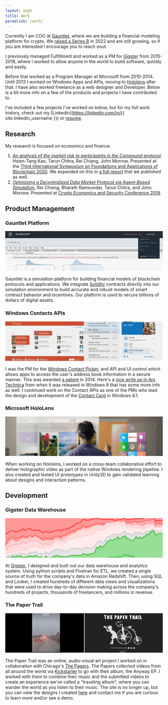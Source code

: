 ```yaml
---
layout: page
title: Work
permalink: /work/
---
```


Currently I am COO at [Gauntlet](https://gauntlet.network), where we are building a financial modeling platform for crypto. We [raised a Series B](https://www.bloomberg.com/news/articles/2022-03-14/ex-d-e-shaw-research-quant-spins-his-crypto-firm-into-unicorn) in 2022 and are still growing, so if you are interested I encourage you to reach oout.

I previously managed Fulfillment and worked as a PM for [Gigster](http://gigster.com) from 2015-2018, where I worked to allow anyone in the world to build software, quickly and easily.

Before that worked as a Program Manager at Microsoft from 2010-2014. Until 2013 I worked on Windows Apps and APIs, moving to  [Hololens](https://www.microsoft.com/microsoft-hololens/en-us) after that. I have also worked freelance as a web designer and Developer. Below is a bit more info on a few of the products and projects I have contributed to.

I've included a few projects I've worked on below, but for my full work history, check out my [LinkedIn](https://linkedin.com/in/{{ site.linkedin_username }}) or [resume](/JohnMorrowResume.pdf).

## Research

My research is focused on economics and finance:

1. [*An analysis of the market risk to participants in the Compound protocol*](https://scfab.github.io/2020/FAB2020_p5.pdf). Hsien-Tang Kao, Tarun Chitra, Rei Chiang, John Morrow. Presented at the [Third International Symposium on Foundations and Applications of Blockchain 2020](https://scfab.github.io/2020/index.html). We expanded on this in [a full report](https://gauntlet.network/reports/compound) that we published as well. 
2. [*Optimizing a Decentralized Data Market Protocol via Agent-Based Simulation.*](/papers/datamarket.pdf) Rei Chiang, Bharath Ramsundar, Tarun Chitra, and John Morrow. Presented at [Crypto Economics and Security Conference 2019](https://cesc.io/).

## Product Management

### Gauntlet Platform

![Gauntlet](/images/gauntletplatform.png)

Gauntlet is a simulation platform for building financial models of blockchain protocols and applications. We integrate [Solidity](https://github.com/ethereum/solidity) contracts directly into our simulation environment to build accurate and robust models of smart contract behavior and incentives. Our platform is used to secure billions of dollars of digital assets.

### Windows Contacts APIs

![Contact APIs](/images/contactsapis.png)

I was the PM for the [Windows Contact Picker](https://msdn.microsoft.com/library/windows/apps/br224913), and API and UI control which allows apps to access the user's address book information in a secure manner. This was awarded [a patent](https://www.google.com/patents/US8887092) in 2014.  Here's a [nice write up in Ars Technica](http://arstechnica.com/information-technology/2012/03/windows-8s-new-way-of-working-messaging-mail-and-people/) from when it was released in Windows 8 that has some more info as well. I continued work on the Contact APIs as one of the PMs who lead the design and development of the
[Contact Card](https://msdn.microsoft.com/en-us/library/windows/apps/windows.applicationmodel.contacts.aspx)  in Windows 8.1.


### Microsoft HoloLens


![HoloLens](/images/hololens.png)

When working on Hololens, I worked on a cross-team collaborative effort to deliver holographic video as part of the native Windows rendering pipeline. I also created and tested UI prototypes in Unity3D to gain validated learning about designs and interaction patterns.

## Development


### Gigster Data Warehouse

![Data Warehouse](/images/gigsterdata.png)

At [Gigster](https://gigster.com/), I designed and built out our data warehouse and analytics system. Using python scripts and Fivetran for ETL, we created a single source of truth for the company's data in Amazon Redshift. Then, using SQL and Looker, I created hundreds of different data views and visualizations that were used to drive day-to-day decision making across the company's hundreds of projects, thousands of freelancers, and millions in revenue.



### The Paper Trail

![The Paper Trail](/images/thepapertrail.png)

The Paper Trail was an online, audio-visual art project I worked on in collaboration with Chicago's [The Papers](https://thepapers.bandcamp.com/). The Papers collected videos from all around the world via [Kickstarter](https://www.kickstarter.com/projects/1791710722/the-paper-trail-0) to go with their album, the Anyway EP.  I worked with them to combine their music and the submitted videos to create an experience we've called a "traveling album", where you can wander the world as you listen to their music. The site is no longer up, but you can view the designs I created [here](https://docs.google.com/presentation/d/1vpCR-hM4rZkRykzY4o7uX65_FqUhIw8FZoImRH-kfAk/) and contact me if you are curious to learn more and/or see a demo.
